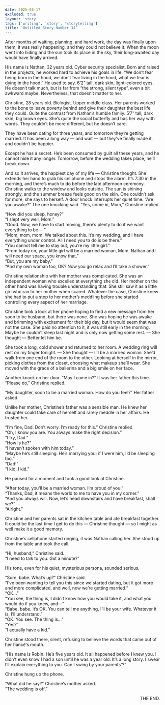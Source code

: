 ```yaml
---
date: 2025-08-17
excluded: true
layout: 'story'
tags: ['writing', 'story', 'storytelling']
title: 'Untitled Story Number 14'
---
```


After months of waiting, planning, and hard work, the day was finally upon them; it was really happening, and they could not believe it. When the moon went into hiding and the sun took its place in the sky, their long-awaited day would have finally arrived.

His name is Nathan, 32 years old. Cyber security specialist. Born and raised in the projects, he worked hard to achieve his goals in life. “We don’t fear being born in the hood, we don’t fear living in the hood, what we fear is dying in the hood.” He used to say. 6’2” tall, dark skin, light-colored eyes. He doesn’t talk much, but is far from “the strong, silent type”, even a bit awkward maybe. Nevertheless, that doesn’t matter to her.

Christine, 28 years old. Biologist. Upper middle class. Her parents worked to the bone to leave poverty behind and give their daughter the best life they could. Quite the contrast from Nathan’s humble family. 5’7” tall, dark skin, big brown eyes. She’s quite the social butterfly and has her way with words. They couldn’t be more different, but he doesn’t care.

They have been dating for three years, and tomorrow they’re getting married. It has been a long way — and wait — but they’ve finally made it, and couldn’t be happier.

Except he has a secret. He’s been consumed by guilt all these years, and he cannot hide it any longer. Tomorrow, before the wedding takes place, he’ll break down.

And so it arrives, the happiest day of my life — Christine thought. She extends her hand to grab his cellphone and stops the alarm. It’s 7:30 in the morning, and there’s much to do before the late afternoon ceremony. Christine walks to the window and looks outside. The sun is shining strongly, and the summer breeze feels good on the skin. One couldn’t ask for more, she says to herself. A door knock interrupts her quiet time. “Are you awake?” The one knocking said. “Yes, come in, Mom,” Christine replied.

“How did you sleep, honey?”  
“I slept very well, Mom.”  
“Good. Now, we have to start moving, there’s plenty to do if we want everything to be— ”  
“Mom, mom, mom. We talked about this. It’s my wedding, and I have everything under control. All I need you to do is be there.”  
“You cannot tell me to stay out, you’re my little girl.”  
“From today on, your little girl will be a married woman, Mom. Nathan and I will need our space, you know that.”  
“But, you are my baby.”  
“And my own woman too, OK? Now you go relax and I’ll take a shower.”  

Christine relationship with her mother was complicated. She was an independent woman who excelled at everything she did. Her mother on the other hand was having trouble understanding that. She still saw it as a little girl who ran to her mother when scared. Whatever the case, Christine knew she had to put a stop to her mother’s meddling before she started controlling every aspect of her marriage.

Christine took a look at her phone hoping to find a new message from her soon to be husband, but there was none. She was hoping he was awake and brimming with excitement for their big day, but it would seem that was not the case. She paid no attention to it, it was still early in the morning. Maybe he couldn’t sleep last night and is only now getting some rest. — She thought — Better let him be.

She took a long, cold shower and returned to her room. A wedding ring will rest on my finger tonight. — She thought — I’ll be a married woman. She’d walk from one end of the room to the other. Looking at herself in the mirror, picking clothes from the closet, choosing what makeup she’ll wear. She moved with the grace of a ballerina and a big smile on her face.

Another knock on her door. “May I come in?” It was her father this time. “Please do,” Christine replied.

“My daughter, soon to be a married woman. How do you feel?” Her father asked.

Unlike her mother, Christine’s father was a sensible man. He knew her daughter could take care of herself and rarely meddle in her affairs. He trusted her.

“I’m fine, Dad. Don’t worry. I’m ready for this.” Christine replied.  
“Oh, I know you are. You always make the right decision.”  
“I try, Dad.”  
“How is he?”  
“I haven’t spoken with him today.”  
“Maybe he’s still sleeping. He’s marrying you; if I were him, I’d be sleeping too.”  
“Dad!”  
“I kid, I kid.”  

He paused for a moment and took a good look at Christine.

“After today, you’ll be a married woman. I’m proud of you.”  
“Thanks, Dad, it means the world to me to have you in my corner.”  
“And you always will. Now, let’s head downstairs and have breakfast, shall we?”  
“Alright.”  

Christine and her parents sat in the kitchen table and ate breakfast together. It could be the last time I get to do this — Christine thought — so I might as well make it a good memory.

Christine’s cellphone started ringing, it was Nathan calling her. She stood up from the table and took the call.

“Hi, husband,” Christine said.  
“I need to talk to you. Got a minute?”

His tone, even for his quiet, mysterious persona, sounded serious.

“Sure, babe. What’s up?” Christine said.  
“I’ve been wanting to tell you this since we started dating, but it got more and more complicated, and well, now we’re getting married.”  
“OK…”  
“You see, the thing is, I didn’t know how you would take it, and what you would do if you knew, and—”  
“Babe, babe. It’s OK. You can tell me anything, I’ll be your wife. Whatever it is, I’ll understand.”  
“OK. You see. The thing is…”  
“Yes?”  
“I actually have a kid.”  

Christine stood there, silent, refusing to believe the words that came out of her fiancé's mouth.

“His name is Robin. He’s five years old. It all happened before I knew you. I didn’t even know I had a son until he was a year old. It’s a long story. I swear I’ll explain everything to you. Can I swing by your parents'?”

Christine hung up the phone.

“What did he say?” Christine’s mother asked.  
“The wedding is off.”

<p style="text-align:right">THE END.</p>